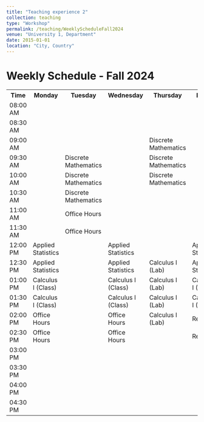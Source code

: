 ```yaml
---
title: "Teaching experience 2"
collection: teaching
type: "Workshop"
permalink: /teaching/WeeklyScheduleFall2024
venue: "University 1, Department"
date: 2015-01-01
location: "City, Country"
---
```


# Weekly Schedule - Fall 2024

<table>
    <tr>
        <th>Time</th>
        <th>Monday</th>
        <th>Tuesday</th>
        <th>Wednesday</th>
        <th>Thursday</th>
        <th>Friday</th>
    </tr>
    <tr>
        <td>08:00 AM</td>
        <td></td>
        <td></td>
        <td></td>
        <td></td>
        <td></td>
    </tr>
    <tr>
        <td>08:30 AM</td>
        <td></td>
        <td></td>
        <td></td>
        <td></td>
        <td></td>
    </tr>
    <tr>
        <td>09:00 AM</td>
        <td></td>
        <td></td>
        <td></td>
        <td class="discrete-math">Discrete Mathematics</td>
        <td></td>
    </tr>
    <tr>
        <td>09:30 AM</td>
        <td></td>
        <td class="discrete-math">Discrete Mathematics</td>
        <td></td>
        <td class="discrete-math">Discrete Mathematics</td>
        <td></td>
    </tr>
    <tr>
        <td>10:00 AM</td>
        <td></td>
        <td class="discrete-math">Discrete Mathematics</td>
        <td></td>
        <td class="discrete-math">Discrete Mathematics</td>
        <td></td>
    </tr>
    <tr>
        <td>10:30 AM</td>
        <td></td>
        <td class="discrete-math">Discrete Mathematics</td>
        <td></td>
        <td></td>
        <td></td>
    </tr>
    <tr>
        <td>11:00 AM</td>
        <td></td>
        <td class="office-hours">Office Hours</td>
        <td></td>
        <td></td>
        <td></td>
    </tr>
    <tr>
        <td>11:30 AM</td>
        <td></td>
        <td class="office-hours">Office Hours</td>
        <td></td>
        <td></td>
        <td></td>
    </tr>
    <tr>
        <td>12:00 PM</td>
        <td class="applied-stats">Applied Statistics</td>
        <td></td>
        <td class="applied-stats">Applied Statistics</td>
        <td></td>
        <td class="applied-stats">Applied Statistics</td>
    </tr>
    <tr>
        <td>12:30 PM</td>
        <td class="applied-stats">Applied Statistics</td>
        <td></td>
        <td class="applied-stats">Applied Statistics</td>
        <td class="calculus-lab">Calculus I (Lab)</td>
        <td class="applied-stats">Applied Statistics</td>
    </tr>
    <tr>
        <td>01:00 PM</td>
        <td class="calculus-class">Calculus I (Class)</td>
        <td></td>
        <td class="calculus-class">Calculus I (Class)</td>
        <td class="calculus-lab">Calculus I (Lab)</td>
        <td class="calculus-class">Calculus I (Class)</td>
    </tr>
    <tr>
        <td>01:30 PM</td>
        <td class="calculus-class">Calculus I (Class)</td>
        <td></td>
        <td class="calculus-class">Calculus I (Class)</td>
        <td class="calculus-lab">Calculus I (Lab)</td>
        <td class="calculus-class">Calculus I (Class)</td>
    </tr>
    <tr>
        <td>02:00 PM</td>
        <td class="office-hours">Office Hours</td>
        <td></td>
        <td class="office-hours">Office Hours</td>
        <td class="calculus-lab">Calculus I (Lab)</td>
        <td class="research">Research</td>
    </tr>
    <tr>
        <td>02:30 PM</td>
        <td class="office-hours">Office Hours</td>
        <td></td>
        <td class="office-hours">Office Hours</td>
        <td></td>
        <td class="research">Research</td>
    </tr>
    <tr>
        <td>03:00 PM</td>
        <td></td>
        <td></td>
        <td></td>
        <td></td>
        <td></td>
    </tr>
    <tr>
        <td>03:30 PM</td>
        <td></td>
        <td></td>
        <td></td>
        <td></td>
        <td></td>
    </tr>
    <tr>
        <td>04:00 PM</td>
        <td></td>
        <td></td>
        <td></td>
        <td></td>
        <td></td>
    </tr>
    <tr>
        <td>04:30 PM</td>
        <td></td>
        <td></td>
        <td></td>
        <td></td>
        <td></td>
    </tr>
</table>


